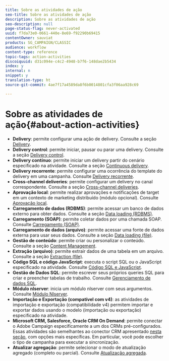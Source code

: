 ```yaml
---
title: Sobre as atividades de ação
seo-title: Sobre as atividades de ação
description: Sobre as atividades de ação
seo-description: null
page-status-flag: never-activated
uuid: f7da73e0-0661-440e-8e69-f92290b69415
contentOwner: sauviat
products: SG_CAMPAIGN/CLASSIC
audience: workflow
content-type: reference
topic-tags: action-activities
discoiquuid: d31c094e-c4c2-4948-b7f6-148dae2b5434
index: y
internal: n
snippet: y
translation-type: ht
source-git-commit: 4ae7f17a4589da8f6b0014801cfa3f06aa928c69

---
```



# Sobre as atividades de ação{#about-action-activities}

* **Delivery**: permite configurar uma ação de delivery. Consulte a seção [Delivery](../../workflow/using/delivery.md).
* **Delivery control**: permite iniciar, pausar ou parar uma delivery. Consulte a seção [Delivery control](../../workflow/using/delivery-control.md).
* **Delivery contínuo**: permite iniciar um delivery partir do cenário especificado na atividade. Consulte a seção [Continuous delivery](../../workflow/using/continuous-delivery.md).
* **Delivery recorrente**: permite configurar uma ocorrência do template do delivery em uma campanha. Consulte [Delivery recorrente](../../workflow/using/recurring-delivery.md).
* **Cross-channel deliveries**: permite configurar um delivery no canal correspondente. Consulte a seção [Cross-channel deliveries](../../workflow/using/cross-channel-deliveries.md).
* **Aprovação local**: permite realizar aprovações e notificações de target em um contexto de marketing distribuído (módulo opcional). Consulte [Aprovação local](../../workflow/using/local-approval.md).
* **Carregamento de dados (RDBMS)**: permite acessar um banco de dados externo para obter dados. Consulte a seção [Data loading (RDBMS)](../../workflow/using/data-loading--rdbms-.md).
* **Carregamento (SOAP)**: permite coletar dados por uma chamada SOAP. Consulte [Carregamento (SOAP)](../../workflow/using/loading--soap-.md).
* **Carregamento de dados (arquivo)**: permite acessar uma fonte de dados externa para usar seus dados. Consulte a seção [Data loading (file)](../../workflow/using/data-loading--file-.md).
* **Gestão de conteúdo**: permite criar ou personalizar o conteúdo. Consulte a seção [Content Management](../../workflow/using/content-management.md).
* **Extração (arquivo)**: permite extrair dados de uma tabela em um arquivo. Consulte a seção [Extraction (file)](../../workflow/using/extraction--file-.md).
* **Código SQL e código JavaScript**: executa o script SQL ou o JavaScript especificado na atividade. Consulte [Código SQL e JavaScript](../../workflow/using/sql-code-and-javascript-code.md).
* **Gestão de Dados SQL**: permite escrever seus próprios queries SQL para criar e preencher tabelas de trabalho. Consulte [Gerenciamento de dados SQL](../../workflow/using/sql-data-management.md).
* **Módulo nlserver**: inicia um módulo nlserver com seus argumentos. Consulte [Módulo Nlserver](../../workflow/using/nlserver-module.md).
* **Importação e Exportação (compatível com v4)**: as atividades de importação e exportação (compatibilidade v4) permitem importar e exportar dados usando o modelo (importação ou exportação) especificado na atividade.
* **Microsoft CRM, Salesforce, Oracle CRM On Demand**: permite conectar o Adobe Campaign especificamente a um dos CRMs pré-configurados. Essas atividades são semelhantes ao conector CRM apresentado [nesta seção](../../workflow/using/crm-connector.md), com opções mais específicas. Em particular, você pode escolher o tipo de campanha para executar a sincronização.
* **Atualizar agregação**: permite selecionar o modo de atualização agregado (completo ou parcial). Consulte [Atualização agregada](../../workflow/using/update-aggregate.md).
